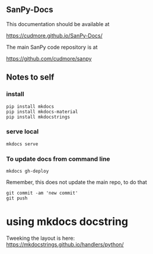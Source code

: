 ## SanPy-Docs

This documentation should be available at

https://cudmore.github.io/SanPy-Docs/

The main SanPy code repository is at

https://github.com/cudmore/sanpy

## Notes to self

### install

```
pip install mkdocs
pip install mkdocs-material
pip install mkdocstrings
```

### serve local

```
mkdocs serve
```

### To update docs from command line

```
mkdocs gh-deploy
```

Remember, this does not update the main repo, to do that

```
git commit -am 'new commit'
git push
```

# using mkdocs docstring

Tweeking the layout is here: https://mkdocstrings.github.io/handlers/python/
